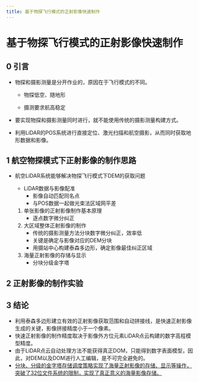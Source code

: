 ```yaml
---
title: 基于物探飞行模式的正射影像快速制作
---
```


# 基于物探飞行模式的正射影像快速制作

## 0 引言

- 物探和摄影测量是分开作业的，原因在于飞行模式的不同。

  - 物探低空、随地形

  - 摄测要求航高稳定

- 要实现物探和摄影测量同时进行，就不能使用传统的摄影测量构建方式。
- 利用LiDAR的POS系统进行直接定位、激光扫描和航空摄影，从而同时获取地形数据和影像。

## 1 航空物探模式下正射影像的制作思路

- 航空LiDAR系统能够解决物探飞行模式下DEM的获取问题

  - LiDAR数据与影像配准
    - 影像自动匹配同名点
    - 与POS数据一起做光束法区域网平差

  1. 单张影像的正射影像制作基本原理
     - 逐点数字微分纠正
  2. 大区域整体正射影像的制作
     - 传统的摄影测量方法分块数字微分纠正，效率低
     - 关键是确定与影像对应的DEM分块
     - 用摄站中心构建泰森多边形，确定影像最佳纠正区域
  3. 海量正射影像的存储与显示
     - 分块分级金字塔

## 2 正射影像的制作实验

## 3 结论

- 利用泰森多边形建立有效的正射影像获取范围和自动拼接线，是快速正射影像生成的关键，影像拼接精度小于一个像素。
- 快速正射影像的制作精度取决于影像外方位元素LiDAR点云构建的数字高程模型精度。
- 由于LiDAR点云自动处理方法不能获得真正DOM，只能得到数字表面模型，因此，对DEM以及DOM进行人工编辑，是不可完全避免的。
- <u>分块、分级的金字塔存储调度策略实现了海量正射影像的存储、显示等操作，突破了32位文件系统的限制，实现了真正意义的海量影像存储。</u>
